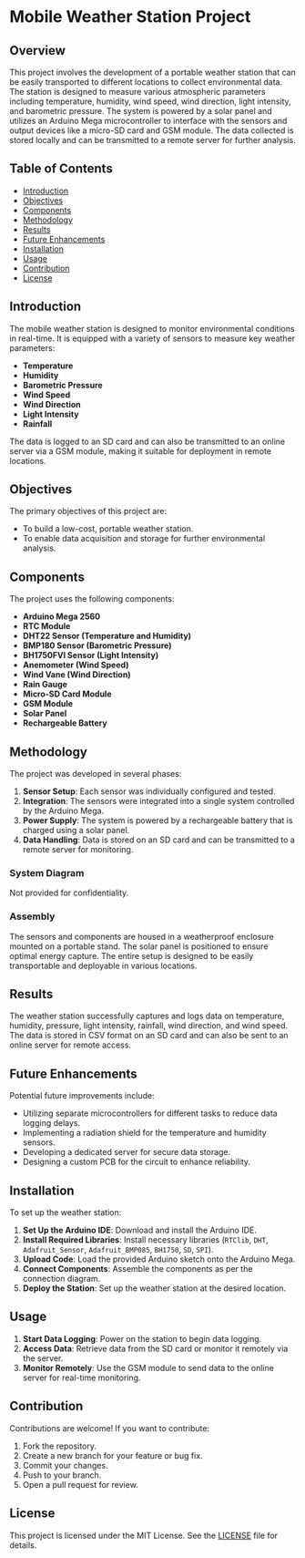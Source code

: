 # Mobile Weather Station Project

## Overview

This project involves the development of a portable weather station that can be easily transported to different locations to collect environmental data. The station is designed to measure various atmospheric parameters including temperature, humidity, wind speed, wind direction, light intensity, and barometric pressure. The system is powered by a solar panel and utilizes an Arduino Mega microcontroller to interface with the sensors and output devices like a micro-SD card and GSM module. The data collected is stored locally and can be transmitted to a remote server for further analysis.

## Table of Contents

- [Introduction](#introduction)
- [Objectives](#objectives)
- [Components](#components)
- [Methodology](#methodology)
- [Results](#results)
- [Future Enhancements](#future-enhancements)
- [Installation](#installation)
- [Usage](#usage)
- [Contribution](#contribution)
- [License](#license)

## Introduction

The mobile weather station is designed to monitor environmental conditions in real-time. It is equipped with a variety of sensors to measure key weather parameters:
- **Temperature**
- **Humidity**
- **Barometric Pressure**
- **Wind Speed**
- **Wind Direction**
- **Light Intensity**
- **Rainfall**

The data is logged to an SD card and can also be transmitted to an online server via a GSM module, making it suitable for deployment in remote locations.

## Objectives

The primary objectives of this project are:
- To build a low-cost, portable weather station.
- To enable data acquisition and storage for further environmental analysis.

## Components

The project uses the following components:
- **Arduino Mega 2560**
- **RTC Module**
- **DHT22 Sensor (Temperature and Humidity)**
- **BMP180 Sensor (Barometric Pressure)**
- **BH1750FVI Sensor (Light Intensity)**
- **Anemometer (Wind Speed)**
- **Wind Vane (Wind Direction)**
- **Rain Gauge**
- **Micro-SD Card Module**
- **GSM Module**
- **Solar Panel**
- **Rechargeable Battery**

## Methodology

The project was developed in several phases:
1. **Sensor Setup**: Each sensor was individually configured and tested.
2. **Integration**: The sensors were integrated into a single system controlled by the Arduino Mega.
3. **Power Supply**: The system is powered by a rechargeable battery that is charged using a solar panel.
4. **Data Handling**: Data is stored on an SD card and can be transmitted to a remote server for monitoring.

### System Diagram

Not provided for confidentiality.

### Assembly

The sensors and components are housed in a weatherproof enclosure mounted on a portable stand. The solar panel is positioned to ensure optimal energy capture. The entire setup is designed to be easily transportable and deployable in various locations.

## Results

The weather station successfully captures and logs data on temperature, humidity, pressure, light intensity, rainfall, wind direction, and wind speed. The data is stored in CSV format on an SD card and can also be sent to an online server for remote access.

## Future Enhancements

Potential future improvements include:
- Utilizing separate microcontrollers for different tasks to reduce data logging delays.
- Implementing a radiation shield for the temperature and humidity sensors.
- Developing a dedicated server for secure data storage.
- Designing a custom PCB for the circuit to enhance reliability.

## Installation

To set up the weather station:
1. **Set Up the Arduino IDE**: Download and install the Arduino IDE.
2. **Install Required Libraries**: Install necessary libraries (`RTClib`, `DHT`, `Adafruit_Sensor`, `Adafruit_BMP085`, `BH1750`, `SD`, `SPI`).
3. **Upload Code**: Load the provided Arduino sketch onto the Arduino Mega.
4. **Connect Components**: Assemble the components as per the connection diagram.
5. **Deploy the Station**: Set up the weather station at the desired location.

## Usage

1. **Start Data Logging**: Power on the station to begin data logging.
2. **Access Data**: Retrieve data from the SD card or monitor it remotely via the server.
3. **Monitor Remotely**: Use the GSM module to send data to the online server for real-time monitoring.

## Contribution

Contributions are welcome! If you want to contribute:
1. Fork the repository.
2. Create a new branch for your feature or bug fix.
3. Commit your changes.
4. Push to your branch.
5. Open a pull request for review.

## License

This project is licensed under the MIT License. See the [LICENSE](LICENSE) file for details.
